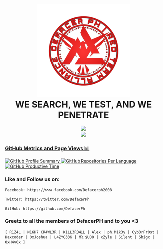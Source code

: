 <h1 align="center">
  <br>
  <a href="https://defacerph.neocities.org"><img src="logo.png" hight="200" width="300" alt="DefacerPH"></a>
  <br>
  WE SEARCH, WE TEST, AND WE PENETRATE
</h1>

<p align="center"><a href="https://github.com/mkdirlove">
<!-- <img height="165" src="https://github-readme-stats.vercel.app/api?username=mkdirlove&show_icons=true&include_all_commits=true&theme=react&cache_seconds=3200&hide_border=true" /></a>
&nbsp;&nbsp;&nbsp;
<a href="https://github.com/mkdirlove"><img src="https://github-readme-stats.vercel.app/api/top-langs/?username=mkdirlove&layout=compact&theme=react&hide_border=true" /> -->
<img src="https://streak-stats.demolab.com?user=mkdirlove&theme=dark">
  <br>
<a href="https://github.com/mkdirlove"><img width=500 src="https://github-profile-trophy.vercel.app/?username=mkdirlove&theme=darkhub&title=MultiLanguage,Followers,Repositories,Stars,Commits,PullRequest"/>

### GitHub Metrics and Page Views 📊

![GitHub Profile Summary](http://github-profile-summary-cards.vercel.app/api/cards/profile-details?username=mkdirlove&theme=dracula)
![GitHub Repositories Per Language](http://github-profile-summary-cards.vercel.app/api/cards/repos-per-language?username=mkdirlove&theme=dracula)
![GitHub Productive Time](http://github-profile-summary-cards.vercel.app/api/cards/productive-time?username=mkdirlove&theme=dracula&utcOffset=8)
</a></p>

### Like and Follow us on:

```
Facebook: https://www.facebook.com/Defacerph2008
```
```
Twitter: https://twitter.com/DefacerPh
```
```
GitHub: https://github.com/DefacerPh
```

### Greetz to all the members of DefacerPH and to you <3

```
[ R1Z4L | N16H7 CR4WL3R | K1LL3RB4LL | Alex | ph.M1k3y | Cyb3rFr0st | Haxcoder | 0xJoshua | L4ZYG33K | MR.$UD0 | xZyle | Silent | Shigx | 0xH4v0x ]
```
                                                         
